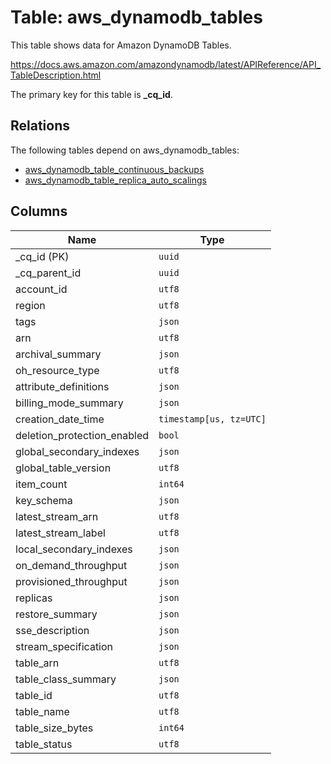 # Table: aws_dynamodb_tables

This table shows data for Amazon DynamoDB Tables.

https://docs.aws.amazon.com/amazondynamodb/latest/APIReference/API_TableDescription.html

The primary key for this table is **_cq_id**.

## Relations

The following tables depend on aws_dynamodb_tables:
  - [aws_dynamodb_table_continuous_backups](aws_dynamodb_table_continuous_backups.md)
  - [aws_dynamodb_table_replica_auto_scalings](aws_dynamodb_table_replica_auto_scalings.md)

## Columns

| Name          | Type          |
| ------------- | ------------- |
|_cq_id (PK)|`uuid`|
|_cq_parent_id|`uuid`|
|account_id|`utf8`|
|region|`utf8`|
|tags|`json`|
|arn|`utf8`|
|archival_summary|`json`|
|oh_resource_type|`utf8`|
|attribute_definitions|`json`|
|billing_mode_summary|`json`|
|creation_date_time|`timestamp[us, tz=UTC]`|
|deletion_protection_enabled|`bool`|
|global_secondary_indexes|`json`|
|global_table_version|`utf8`|
|item_count|`int64`|
|key_schema|`json`|
|latest_stream_arn|`utf8`|
|latest_stream_label|`utf8`|
|local_secondary_indexes|`json`|
|on_demand_throughput|`json`|
|provisioned_throughput|`json`|
|replicas|`json`|
|restore_summary|`json`|
|sse_description|`json`|
|stream_specification|`json`|
|table_arn|`utf8`|
|table_class_summary|`json`|
|table_id|`utf8`|
|table_name|`utf8`|
|table_size_bytes|`int64`|
|table_status|`utf8`|